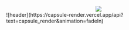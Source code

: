 <div align="center">
  <img src="https://capsule-render.vercel.app/api?type=venom&color=0:FF69B4,100:FA7000&height=300&section=header&text=Hellow%20SEOJIN%20World!&animation=twinkling4s&fontSize=70&stroke=FA7000" />
</div>
![header](https://capsule-render.vercel.app/api?text=capsule_render&animation=fadeIn)
